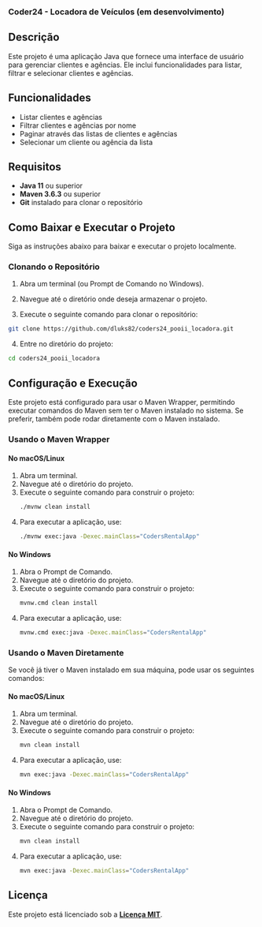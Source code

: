 ### Coder24 - Locadora de Veículos (em desenvolvimento)

## Descrição

Este projeto é uma aplicação Java que fornece uma interface de usuário para gerenciar clientes e agências. Ele inclui
funcionalidades para listar, filtrar e selecionar clientes e agências.

## Funcionalidades

- Listar clientes e agências
- Filtrar clientes e agências por nome
- Paginar através das listas de clientes e agências
- Selecionar um cliente ou agência da lista

## Requisitos

- **Java 11** ou superior
- **Maven 3.6.3** ou superior
- **Git** instalado para clonar o repositório

## Como Baixar e Executar o Projeto

Siga as instruções abaixo para baixar e executar o projeto localmente.

### Clonando o Repositório

1. Abra um terminal (ou Prompt de Comando no Windows).

2. Navegue até o diretório onde deseja armazenar o projeto.

3. Execute o seguinte comando para clonar o repositório:
```sh
git clone https://github.com/dluks82/coders24_pooii_locadora.git
```

4. Entre no diretório do projeto:
```sh
cd coders24_pooii_locadora
```

## Configuração e Execução

Este projeto está configurado para usar o Maven Wrapper, permitindo executar comandos do Maven sem ter o Maven instalado
no sistema. Se preferir, também pode rodar diretamente com o Maven instalado.

### Usando o Maven Wrapper

#### No macOS/Linux

1. Abra um terminal.
2. Navegue até o diretório do projeto.
3. Execute o seguinte comando para construir o projeto:
    ```sh
    ./mvnw clean install
    ```
4. Para executar a aplicação, use:
    ```sh
    ./mvnw exec:java -Dexec.mainClass="CodersRentalApp"
    ```

#### No Windows

1. Abra o Prompt de Comando.
2. Navegue até o diretório do projeto.
3. Execute o seguinte comando para construir o projeto:
    ```sh
    mvnw.cmd clean install
    ```
4. Para executar a aplicação, use:
    ```sh
    mvnw.cmd exec:java -Dexec.mainClass="CodersRentalApp"
    ```

### Usando o Maven Diretamente

Se você já tiver o Maven instalado em sua máquina, pode usar os seguintes comandos:

#### No macOS/Linux

1. Abra um terminal.
2. Navegue até o diretório do projeto.
3. Execute o seguinte comando para construir o projeto:
    ```sh
    mvn clean install
    ```
4. Para executar a aplicação, use:
    ```sh
    mvn exec:java -Dexec.mainClass="CodersRentalApp"
    ```

#### No Windows

1. Abra o Prompt de Comando.
2. Navegue até o diretório do projeto.
3. Execute o seguinte comando para construir o projeto:
    ```sh
    mvn clean install
    ```
4. Para executar a aplicação, use:
    ```sh
    mvn exec:java -Dexec.mainClass="CodersRentalApp"
    ```

## Licença

Este projeto está licenciado sob a [**Licença MIT**](LICENSE).
